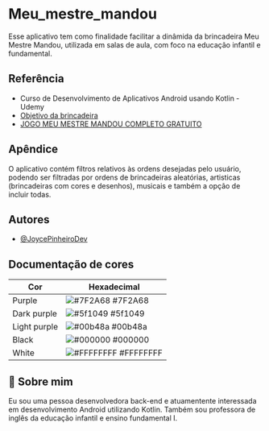 # Meu_mestre_mandou

Esse aplicativo tem como finalidade facilitar a dinâmida da brincadeira Meu Mestre Mandou, utilizada em salas de aula, com foco na educação infantil e fundamental. 


## Referência

 - Curso de Desenvolvimento de Aplicativos Android usando Kotlin - Udemy
 - [Objetivo da brincadeira](https://salto.sp.gov.br/wp-content/uploads/2020/11/INFANTIL-II-E-III-O-MESTRE-MANDOU-DIFERENTE.pdf)
 - [JOGO MEU MESTRE MANDOU COMPLETO GRATUITO](https://bolachapedagogica.com/jogo-meu-mestre-mandou-completo-gratuito-74-cards-para-imprimir/)


## Apêndice

O aplicativo contém filtros relativos às ordens desejadas pelo usuário, podendo ser filtradas por ordens de brincadeiras aleatórias, artisticas (brincadeiras com cores e desenhos), musicais e também a opção de incluir todas.


## Autores

- [@JoycePinheiroDev](https://github.com/JoycePinheiroDev)

## Documentação de cores

| Cor               | Hexadecimal                                                |
| ----------------- | ---------------------------------------------------------------- |
| Purple       | ![#7F2A68](https://via.placeholder.com/50x50/7F2A68/.jpeg) #7F2A68 |
| Dark purple      | ![#5f1049](https://via.placeholder.com/50x50/5f1049/.jpeg) #5f1049 |
| Light purple       | ![#00b48a](https://via.placeholder.com/50x50/D081AB/.jpeg) #00b48a |
| Black      | ![#000000](https://via.placeholder.com/50x50/000000/ffffff) #000000 |
| White      | ![#FFFFFFFF](https://via.placeholder.com/50x50/FFFFFF/.jpeg) #FFFFFFFF |



## 🚀 Sobre mim
Eu sou uma pessoa desenvolvedora back-end e atuamentente interessada em desenvolvimento Android utilizando Kotlin. Também sou professora de inglês da educação infantil e ensino fundamental I.

